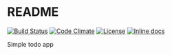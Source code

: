 # README

[![Build Status](https://travis-ci.org/macbury/basket.svg?branch=master)](https://travis-ci.org/macbury/basket)
[![Code Climate](https://codeclimate.com/github/macbury/basket/badges/gpa.svg)](https://codeclimate.com/github/macbury/basket)
[![License](https://img.shields.io/github/license/macbury/basket.svg)](http://opensource.org/licenses/MIT)
[![Inline docs](http://inch-ci.org/github/macbury/basket.svg?branch=master)](http://inch-ci.org/github/macbury/basket)

Simple todo app
